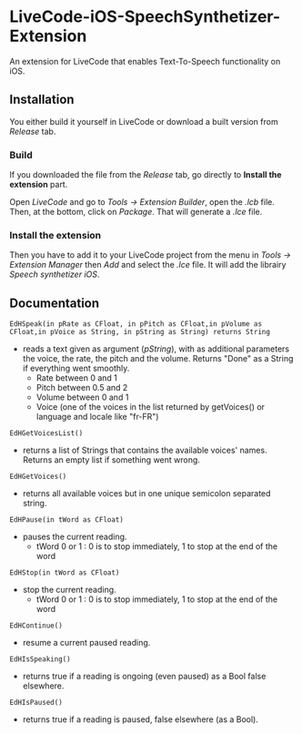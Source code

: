 # LiveCode-iOS-SpeechSynthetizer-Extension
An extension for LiveCode that enables Text-To-Speech functionality on iOS.

## Installation
You either build it yourself in LiveCode or download a built version from *Release* tab.

### Build
If you downloaded the file from the *Release* tab, go directly to **Install the extension** part.

Open *LiveCode* and go to *Tools -> Extension Builder*, open the *.lcb* file. Then, at the bottom, click on *Package*. That will generate a *.lce* file.

### Install the extension
Then you have to add it to your LiveCode project from the menu in *Tools -> Extension Manager* then *Add* and select the *.lce* file. It will add the librairy *Speech synthetizer iOS*.

## Documentation

```EdHSpeak(in pRate as CFloat, in pPitch as CFloat,in pVolume as CFloat,in pVoice as String, in pString as String) returns String```

- reads a text given as argument (*pString*), with as additional parameters the voice, the rate, the pitch and the volume. Returns "Done" as a String if everything went smoothly.
    - Rate between 0 and 1
    - Pitch between 0.5 and 2
    - Volume between 0 and 1
    - Voice (one of the voices in the list returned by getVoices() or language and locale like "fr-FR")

```EdHGetVoicesList()```
- returns a list of Strings that contains the available voices' names. Returns an empty list if something went wrong.

```EdHGetVoices()```
- returns all available voices but in one unique semicolon separated string.

```EdHPause(in tWord as CFloat)```
- pauses the current reading.
    - tWord 0 or 1 : 0 is to stop immediately, 1 to stop at the end of the word

```EdHStop(in tWord as CFloat)```
- stop the current reading.
    - tWord 0 or 1 : 0 is to stop immediately, 1 to stop at the end of the word

```EdHContinue()```
- resume a current paused reading.

```EdHIsSpeaking()```
- returns true if a reading is ongoing (even paused) as a Bool false elsewhere.

```EdHIsPaused()```
- returns true if a reading is paused, false elsewhere (as a Bool).
